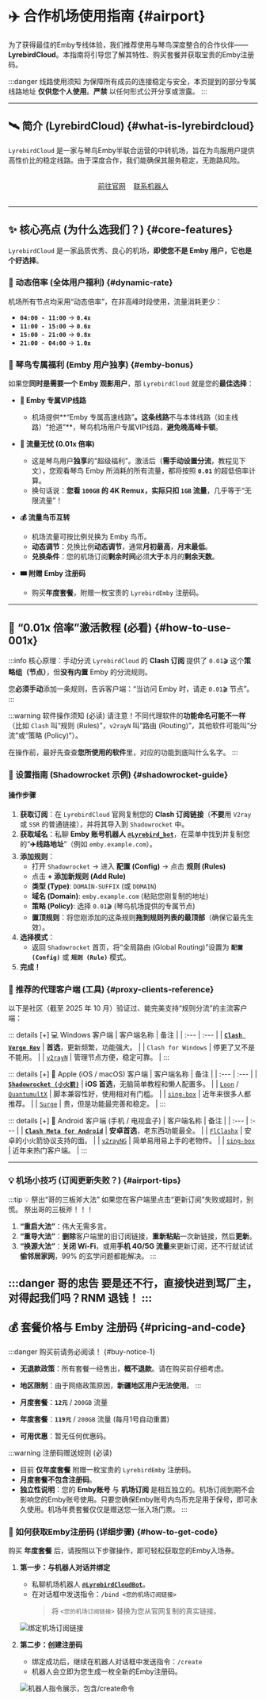 # ✈️ 合作机场使用指南 {#airport}

为了获得最佳的Emby专线体验，我们推荐使用与琴鸟深度整合的合作伙伴——**LyrebirdCloud**。本指南将引导您了解其特性、购买套餐并获取宝贵的Emby注册码。

:::danger 线路使用须知
为保障所有成员的连接稳定与安全，本页提到的部分专属线路地址 **仅供您个人使用**。**严禁** 以任何形式公开分享或泄露。
:::

---

## 🛰️ 简介 (LyrebirdCloud) {#what-is-lyrebirdcloud}

`LyrebirdCloud` 是一家与琴鸟Emby半联合运营的中转机场，旨在为鸟服用户提供高性价比的稳定线路。由于深度合作，我们能确保其服务稳定，无跑路风险。

<div style="display: flex; gap: 1rem; justify-content: center; margin: 2rem 0;">
  <a href="https://dash.lyrebird.cloud" target="_blank" class="VPButton brand">前往官网</a>
  <a href="https://t.me/LyrebirdCloudBot" target="_blank" class="VPButton alt">联系机器人</a>
</div>

---

## ✨ 核心亮点 (为什么选我们？) {#core-features}

<a id="why-choose-this"></a>
`LyrebirdCloud` 是一家品质优秀、良心的机场，**即使您不是 Emby 用户，它也是个好选择**。

### 🧭 动态倍率 (全体用户福利) {#dynamic-rate}
机场所有节点均采用“动态倍率”，在非高峰时段使用，流量消耗更少：
* **`04:00 - 11:00`** → **`0.4x`**
* **`11:00 - 15:00`** → **`0.6x`**
* **`15:00 - 21:00`** → **`0.8x`**
* **`21:00 - 04:00`** → **`1.0x`**

### 💎 琴鸟专属福利 (Emby 用户独享) {#emby-bonus}
如果您**同时是需要一个 Emby 观影用户**，那 `LyrebirdCloud` 就是您的**最佳选择**：

* **🚀 Emby 专属VIP线路**
    * 机场提供**“Emby 专属高速线路”**。这条线路**不与本体线路（如主线路）“抢道”**，琴鸟机场用户专属VIP线路，**避免晚高峰卡顿**。

* **💸 流量无忧 (0.01x 倍率)**
    * 这是琴鸟用户**独享**的“超级福利”。激活后（**需手动设置分流**，教程见下文），您观看琴鸟 Emby 所消耗的所有流量，都将按照 **`0.01`** 的超低倍率计算。
    * 换句话说：**您看 `100GB` 的 4K Remux，实际只扣 `1GB` 流量**，几乎等于“无限流量”！

* **💰 流量鸟币互转**
    * 机场流量可按比例兑换为 Emby 鸟币。
    * **动态调节**：兑换比例**动态调节**，通常**月初最高**，**月末最低**。
    * **兑换条件**：您的机场订阅**剩余时间**必须**大于**本月的**剩余天数**。

* **🎟️ 附赠 Emby 注册码**
    * 购买**年度套餐**，附赠一枚宝贵的 `LyrebirdEmby` 注册码。

---

## 🚀 “0.01x 倍率”激活教程 (必看) {#how-to-use-001x}

:::info 核心原理：手动分流
`LyrebirdCloud` 的 **Clash 订阅** 提供了 `0.01🎬` 这个**策略组（节点）**，但**没有内置** Emby 的分流规则。

您**必须手动**添加一条规则，告诉客户端：“当访问 Emby 时，请走 `0.01🎬` 节点”。
:::

:::warning 软件操作须知 (必读)
请注意！不同代理软件的**功能命名可能不一样**（比如 `Clash` 叫“规则 (Rules)”，`v2rayN` 叫“路由 (Routing)”，其他软件可能叫“分流”或“策略 (Policy)”）。
    
在操作前，最好先查查**您所使用的软件**里，对应的功能到底叫什么名字。
:::

### 📝 设置指南 (Shadowrocket 示例) {#shadowrocket-guide}

#### 操作步骤
    
1.  **获取订阅**：在 `LyrebirdCloud` 官网复制您的 **Clash 订阅链接**（**不要**用 `V2ray` 或 `SSR` 的普通链接），并将其导入到 `Shadowrocket` 中。
2.  **获取域名**：私聊 **Emby 账号机器人** [**`@Lyrebird_bot`**](https://t.me/Lyrebird_bot)，在菜单中找到并复制您的“**✈️线路地址**”（例如 `emby.example.com`）。
3.  **添加规则**：
    * 打开 `Shadowrocket` → 进入 **配置 (Config)** → 点击 **规则 (Rules)**
    * 点击 **+ 添加新规则 (Add Rule)**
    * **类型 (Type)**: `DOMAIN-SUFFIX` (或 `DOMAIN`)
    * **域名 (Domain)**: `emby.example.com` (粘贴您刚复制的地址)
    * **策略 (Policy)**: 选择 `0.01🎬` (琴鸟机场提供的专属节点)
    * **置顶规则**：将您刚添加的这条规则**拖到规则列表的最顶部**（确保它最先生效）。
4.  **选择模式**：
    * 返回 `Shadowrocket` 首页，将“全局路由 (Global Routing)”设置为 **`配置 (Config)`** 或 **`规则 (Rule)`** 模式。
5.  **完成！**
    
<a id="proxy-clients-reference"></a>
### 📲 推荐的代理客户端 (工具) {#proxy-clients-reference}
    
以下是社区（截至 2025 年 10 月）验证过、能完美支持“规则分流”的主流客户端：
    
::: details [+] 💻 Windows 客户端
| 客户端名称 | 备注 |
| :--- | :--- |
| [**`Clash Verge Rev`**](https://github.com/clash-verge-rev/clash-verge-rev/releases) | **首选**，更新频繁，功能强大。 |
| `Clash for Windows` | 停更了又不是不能用。 |
| [`v2rayN`](https://github.com/2dust/v2rayN-Core/releases) | 管理节点方便，稳定可靠。 |
:::
    
::: details [+] 🍎 Apple (iOS / macOS) 客户端
| 客户端名称 | 备注 |
| :--- | :--- |
| [**`Shadowrocket (小火箭)`**](https://apps.apple.com/us/app/shadowrocket/id932747118) | **iOS 首选**，无脑简单教程和懒人配置多。 |
| [`Loon`](https://apps.apple.com/us/app/loon/id1373567447) / [`QuantumultX`](https://apps.apple.com/us/app/quantumult-x/id1443988620) | 脚本兼容性好，使用相对有门槛。 |
| [`sing-box`](https://apps.apple.com/us/app/sing-box/id6451272673) | 近年来很多人都推荐。 |
| [`Surge`](https://nssurge.com/) | 贵，但是功能最完善和稳定。 |
:::
    
::: details [+] 📱 Android 客户端 (手机 / 电视盒子)
| 客户端名称 | 备注 |
| :--- | :--- |
| [**`Clash Meta for Android`**](https://github.com/MetaCubeX/ClashMetaForAndroid/releases) | **安卓首选**，老东西功能最全。 |
| [`FlClashx`](https://github.com/Fclash/Fclash) | 安卓的小火箭协议支持的面。 |
| [`v2rayNG`](https://github.com/2dust/v2rayNG/releases) | 简单易用易上手的老物件。 |
| [`sing-box`](https://github.com/SagerNet/sing-box-for-android/releases) | 近年来热门客户端。 |
:::
    
---
### 💡 机场小技巧 (订阅更新失败？) {#airport-tips}
    
:::tip 💡 祭出“哥的三板斧大法”
如果您在客户端里点击“更新订阅”失败或超时，别慌。
祭出哥的三板斧！！！
    
1.  **“重启大法”**：伟大无需多言。
2.  **“重导大法”**：**删除**客户端里的旧订阅链接，**重新粘贴**一次新链接，然后**更新**。
3.  **“换源大法”**：**关闭 Wi-Fi**，或用**手机 4G/5G 流量**来更新订阅，还不行就试试**偷邻居家网**，99% 的玄学问题都能解决。
:::

:::danger 哥的忠告
要是还不行，直接快进到骂厂主，对得起我们吗？RNM 退钱！
:::
---

## 💰 套餐价格与 Emby 注册码 {#pricing-and-code}

<a id="pricing-and-notice"></a>

:::danger 购买前请务必阅读！ {#buy-notice-1}
* **无退款政策**：所有套餐一经售出，**概不退款**。请在购买前仔细考虑。
* **地区限制**：由于网络政策原因，**新疆地区用户无法使用**。
:::

* **月度套餐**：**`12元`** / `200GB` 流量
* **年度套餐**：**`119元`** / `200GB` 流量 (每月1号自动重置)
* **可用优惠**：暂无任何优惠码。

:::warning 注册码赠送规则 (必读)
* 目前 **仅年度套餐** 附赠一枚宝贵的 `LyrebirdEmby` 注册码。
* **月度套餐不包含注册码**。
* **独立性说明**：您的 **Emby账号** 与 **机场订阅** 是相互独立的。机场订阅到期不会影响您的Emby账号使用。只要您确保Emby账号内鸟币充足用于保号，即可永久使用。机场年费套餐仅仅是赠送您一张入场门票。
:::

<a id="how-to-get-code"></a>
### 🔑 如何获取Emby注册码 (详细步骤) {#how-to-get-code}

购买 **年度套餐** 后，请按照以下步骤操作，即可轻松获取您的Emby入场券。

1.  **第一步：与机器人对话并绑定**
    * 私聊机场机器人 [**`@LyrebirdCloudBot`**](https://t.me/LyrebirdCloudBot)。
    * 在对话框中发送指令：`/bind <您的机场订阅链接>`
        > 将 `<您的机场订阅链接>` 替换为您从官网复制的真实链接。
    
    ![绑定机场订阅链接](/images/jc1.png "绑定机场订阅")

2.  **第二步：创建注册码**
    * 绑定成功后，继续在机器人对话框中发送指令：`/create`
    * 机器人会立即为您生成一枚全新的Emby注册码。

    ![机器人指令展示，包含/create命令](/images/jc2.png "机器人指令")